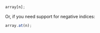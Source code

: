 ```javascript
array[n];
```

Or, if you need support for negative indices:

```javascript
array.at(n);
```
